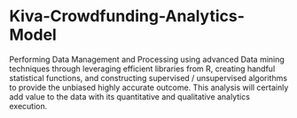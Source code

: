 # Kiva-Crowdfunding-Analytics-Model
Performing Data Management and Processing using advanced Data mining techniques through leveraging efficient libraries from R, creating handful statistical functions, and constructing supervised / unsupervised algorithms to provide the unbiased highly accurate outcome. This analysis will certainly add value to the data with its quantitative and qualitative analytics execution.
